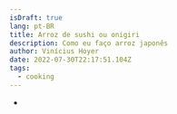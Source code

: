 ```yaml
---
isDraft: true
lang: pt-BR
title: Arroz de sushi ou onigiri
description: Como eu faço arroz japonês
author: Vinícius Hoyer
date: 2022-07-30T22:17:51.104Z
tags:
  - cooking
---
```

*